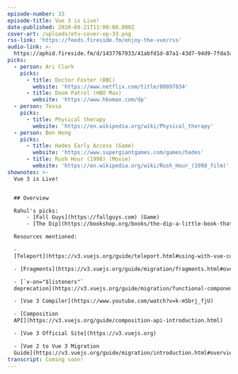 ```yaml
---
episode-number: 33
episode-title: Vue 3 is Live!
date-published: 2020-09-21T11:00:00.000Z
cover-art: /uploads/etv-cover-ep-33.png
rss-link: 'https://feeds.fireside.fm/enjoy-the-vue/rss'
audio-link: >-
  https://aphid.fireside.fm/d/1437767933/41abfd1d-87a1-43d7-94d9-7fda3a5120e1/4fd78261-313b-4f27-9614-f0c3887aac02.mp3
picks:
  - person: Ari Clark
    picks:
      - title: Doctor Foster (BBC)
        website: 'https://www.netflix.com/title/80097034'
      - title: Doom Patrol (HBO Max)
        website: 'https://www.hbomax.com/dp'
  - person: Tessa
    picks:
      - title: Physical therapy
        website: 'https://en.wikipedia.org/wiki/Physical_therapy'
  - person: Ben Hong
    picks:
      - title: Hades Early Access (Game)
        website: 'https://www.supergiantgames.com/games/hades'
      - title: Rush Hour (1998) (Movie)
        website: 'https://en.wikipedia.org/wiki/Rush_Hour_(1998_film)'
shownotes: >-
  Vue 3 is Live!


  ## Overview

  Rahul's picks:
      - [Fall Guys](https://fallguys.com) (Game)
      - [The Dip](https://bookshop.org/books/the-dip-a-little-book-that-teaches-you-when-to-quit-and-when-to-stick), Seth Godin (Book)

  Resources mentioned:

  -
  [Teleport](https://v3.vuejs.org/guide/teleport.html#using-with-vue-components)

  - [Fragments](https://v3.vuejs.org/guide/migration/fragments.html#overview)

  - [`v-on="$listeners"`
  deprecation](https://v3.vuejs.org/guide/migration/functional-components.html#components-created-by-functions)

  - [Vue 3 Compiler](https://www.youtube.com/watch?v=k-mSbrj_fjU)

  - [Composition
  API](https://v3.vuejs.org/guide/composition-api-introduction.html)

  - [Vue 3 Official Site](https://v3.vuejs.org)

  - [Vue 2 to Vue 3 Migration
  Guide](https://v3.vuejs.org/guide/migration/introduction.html#overview)
transcript: Coming soon!
---
```

